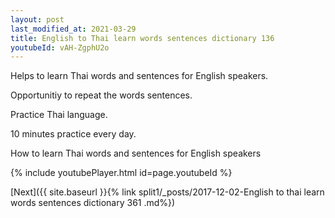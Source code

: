 ```yaml
---
layout: post
last_modified_at: 2021-03-29
title: English to Thai learn words sentences dictionary 136 
youtubeId: vAH-ZgphU2o
---
```

 
 
Helps to learn Thai words and sentences for English speakers.

Opportunitiy to repeat the words sentences. 

Practice Thai language. 
 
10 minutes practice every day. 
 
How to learn Thai words and sentences for English speakers 
 
{% include youtubePlayer.html id=page.youtubeId %}
 
 
[Next]({{ site.baseurl }}{% link  split1/_posts/2017-12-02-English to thai learn words sentences dictionary 361 .md%})
 
